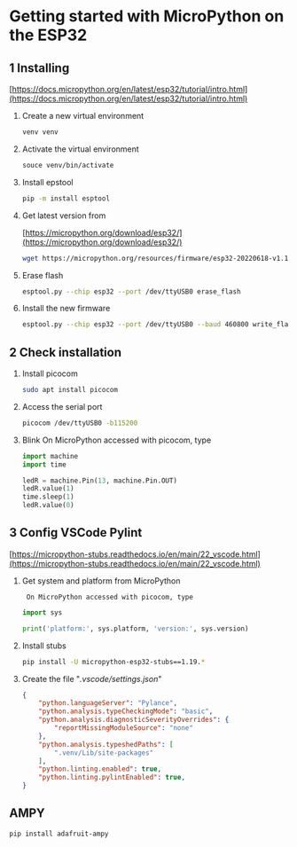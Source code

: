 # Getting started with MicroPython on the ESP32

## 1 Installing
[https://docs.micropython.org/en/latest/esp32/tutorial/intro.html](https://docs.micropython.org/en/latest/esp32/tutorial/intro.html)

1. Create a new virtual environment
    ```bash
    venv venv
    ```

1. Activate the virtual environment
    ```bash
    souce venv/bin/activate
    ```

1. Install epstool
    ```bash
    pip -m install esptool
    ```

1. Get latest version from 

    [https://micropython.org/download/esp32/](https://micropython.org/download/esp32/)

    ```bash
    wget https://micropython.org/resources/firmware/esp32-20220618-v1.19.1.bin
    ```

1. Erase flash

    ```bash
    esptool.py --chip esp32 --port /dev/ttyUSB0 erase_flash
    ```

1. Install the new firmware

    ```bash
    esptool.py --chip esp32 --port /dev/ttyUSB0 --baud 460800 write_flash -z 0x1000 esp32-20190125-v1.10.bin
    ```

## 2 Check installation
1. Install picocom

    ```bash
    sudo apt install picocom
    ```

1. Access the serial port
    ```bash
    picocom /dev/ttyUSB0 -b115200
    ```

1. Blink
    On MicroPython accessed with picocom, type
    
    ```Python
    import machine    
    import time
    
    ledR = machine.Pin(13, machine.Pin.OUT)
    ledR.value(1)
    time.sleep(1)
    ledR.value(0)
    ```

## 3 Config VSCode Pylint

[https://micropython-stubs.readthedocs.io/en/main/22_vscode.html](https://micropython-stubs.readthedocs.io/en/main/22_vscode.html)

1. Get system and platform from MicroPython


        On MicroPython accessed with picocom, type
        
    ```python
    import sys        
    
    print('platform:', sys.platform, 'version:', sys.version)    
    ```

1. Install stubs

    ```bash
    pip install -U micropython-esp32-stubs==1.19.*
    ```

1. Create the file "*.vscode/settings.json*"

    ```json
    {
        "python.languageServer": "Pylance",
        "python.analysis.typeCheckingMode": "basic",
        "python.analysis.diagnosticSeverityOverrides": {
            "reportMissingModuleSource": "none"
        },
        "python.analysis.typeshedPaths": [
            ".venv/Lib/site-packages"
        ],
        "python.linting.enabled": true,
        "python.linting.pylintEnabled": true,
    } 
    ```


## AMPY



```bash
pip install adafruit-ampy
```

